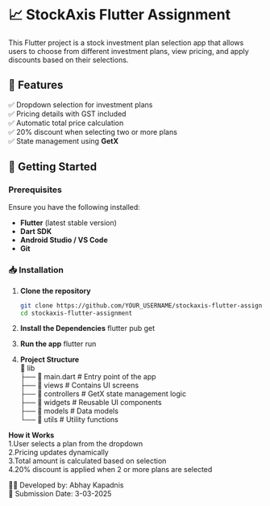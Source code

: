# 📈 StockAxis Flutter Assignment

This Flutter project is a stock investment plan selection app that allows users to choose from different investment plans, view pricing, and apply discounts based on their selections.

## 📌 Features
✅ Dropdown selection for investment plans  
✅ Pricing details with GST included  
✅ Automatic total price calculation  
✅ 20% discount when selecting two or more plans  
✅ State management using **GetX**  

## 🚀 Getting Started

### Prerequisites
Ensure you have the following installed:
- **Flutter** (latest stable version)  
- **Dart SDK**  
- **Android Studio / VS Code**  
- **Git**  

### 📥 Installation
1. **Clone the repository**
   ```sh
   git clone https://github.com/YOUR_USERNAME/stockaxis-flutter-assignment.git
   cd stockaxis-flutter-assignment
2. **Install the Dependencies**
   flutter pub get

3. **Run the app**
   flutter run

4. **Project Structure**  
   📂 lib  
 ├── 📄 main.dart             # Entry point of the app  
 ├── 📂 views                 # Contains UI screens  
 ├── 📂 controllers           # GetX state management logic  
 ├── 📂 widgets               # Reusable UI components  
 ├── 📂 models                # Data models  
 └── 📂 utils                 # Utility functions  

 **How it Works**  
1.User selects a plan from the dropdown  
2.Pricing updates dynamically  
3.Total amount is calculated based on selection  
4.20% discount is applied when 2 or more plans are selected  


👨‍💻 Developed by: Abhay Kapadnis  
📅 Submission Date: 3-03-2025


